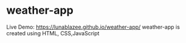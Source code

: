 # weather-app
Live Demo: 
https://lunablazee.github.io/weather-app/
weather-app is created using HTML, CSS,JavaScript

